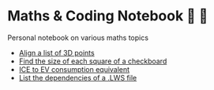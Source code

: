 # Maths & Coding Notebook :notebook: :triangular_ruler:
Personal notebook on various maths topics

- [Align a list of 3D points](align-a-list-of-3D-points.md)
- [Find the size of each square of a checkboard](find-the-size-of-a-checkboard.md)
- [ICE to EV consumption equivalent](ice-to-ev-consumption-conversion.md)
- [List the dependencies of a .LWS file]()
